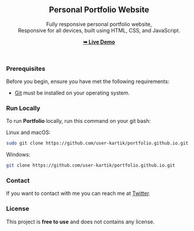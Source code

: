 <div align="center">
  


  <br />
  <br />

  <h2 align="center">Personal Portfolio Website</h2>

  Fully responsive personal portfolio website, <br />Responsive for all devices, built using HTML, CSS, and JavaScript.

  <a href="https://user-kartik.github.io/Portfolio.github.io/"><strong>➥ Live Demo</strong></a>

</div>

<br />



### Prerequisites

Before you begin, ensure you have met the following requirements:

* [Git](https://git-scm.com/downloads "Download Git") must be installed on your operating system.

### Run Locally

To run **Portfolio** locally, run this command on your git bash:

Linux and macOS:

```bash
sudo git clone https://github.com/user-kartik/portfolio.github.io.git
```

Windows:

```bash
git clone https://github.com/user-kartik/portfolio.github.io.git
```

### Contact

If you want to contact with me you can reach me at [Twitter](https://x.com/Kartikbhat6).

### License

This project is **free to use** and does not contains any license.
